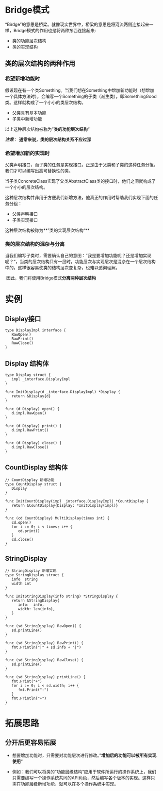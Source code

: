 # Bridge模式

“Birdge”的意思是桥梁。就像现实世界中，桥梁的意思是将河流两侧连接起来一样，Bridge模式的作用也是将两种东西连接起来:

* 类的功能层次结构
* 类的实现结构

## 类的层次结构的两种作用

### 希望新增功能时

假设现在有一个类Something。当我们想在Something中增加新功能时（想增加一个具体方法时），会编写一个Something的子类（派生类），即SomethingGood类。这样就构成了一个小小的类层次结构。

* 父类具有基本功能
* 子类中新增功能

以上这种层次结构被称为”**类的功能层次结构**“

***注意***： **通常来说，类的层次结构关系不应过深**

### 希望增加新的实现时

父类声明接口，而子类的任务是实现接口。正是由于父类和子类的这种任务分担，我们才可以编写出高可替换性的类。

当子类ConcreteClass实现了父类AbstractClass类的接口时，他们之间就构成了一个小小的层次结构。

这种层次结构并非用于方便我们新增方法，他真正的作用时帮助我们实现下面的任务分组：

* 父类声明接口
* 子类实现接口

这种层次结构被称为**”类的实现层次结构“**



### 类的层次结构的混杂与分离

​	当我们编写子类时，需要确认自己的意图：”我是要增加功能呢？还是增加实现呢？“，当类的层次结构只有一层时，功能层次与实现层次是混杂在一个层次结构中的。这样很容易使类的结构层次变复杂，也难以透彻理解。

​	因此，我们将使用Bridge模式**分离两种层次结构**	

# 实例

## Display接口

```golang
type DisplayImpl interface {
   RawOpen()
   RawPrint()
   RawClose()
}
```

## Display 结构体

```golang
type Display struct {
   impl _interface.DisplayImpl
}

func InitDisplay(d _interface.DisplayImpl) *Display {
   return &Display{d}
}

func (d Display) open() {
   d.impl.RawOpen()
}

func (d Display) print() {
   d.impl.RawPrint()
}

func (d Display) close() {
   d.impl.RawClose()
}
```

## CountDisplay 结构体

```golang
// CountDisplay 新增功能
type CountDisplay struct {
   Display
}

func InitCountDisplay(impl _interface.DisplayImpl) *CountDisplay {
   return &CountDisplay{Display: *InitDisplay(impl)}
}

func (cd CountDisplay) MultiDisplay(times int) {
   cd.open()
   for i := 0; i < times; i++ {
      cd.print()
   }
   cd.close()
}
```

## StringDisplay

```golang
// StringDisplay 新增实现
type StringDisplay struct {
   info  string
   width int
}

func InitStringDisplay(info string) *StringDisplay {
   return &StringDisplay{
      info:  info,
      width: len(info),
   }
}

func (sd StringDisplay) RawOpen() {
   sd.printLine()
}

func (sd StringDisplay) RawPrint() {
   fmt.Println("|" + sd.info + "|")
}

func (sd StringDisplay) RawClose() {
   sd.printLine()
}

func (sd StringDisplay) printLine() {
   fmt.Print("+")
   for i := 0; i < sd.width; i++ {
      fmt.Print("-")
   }
   fmt.Println("+")
}
```

# 拓展思路

## 分开后更容易拓展

* 想要增加功能时，只需要对功能层次进行修改。”**增加后的功能可以被所有实现使用**“

* 例如：我们可以将类的”功能层级结构“应用于软件所运行的操作系统上，我们只需要编写一个操作系统共同的API角色，然后编写各个版本的实现。这样只需在功能层级新增功能，就可以在多个操作系统中实现。